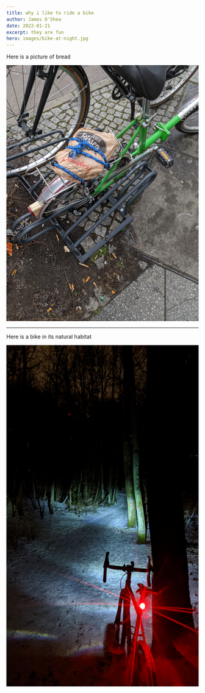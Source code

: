 ```yaml
---
title: why i like to ride a bike
author: James O'Shea
date: 2022-01-21
excerpt: they are fun
hero: images/bike-at-night.jpg
---
```

Here is a picture of bread

![](images/bread.jpg)

- - -

Here is a bike in its natural habitat

![](images/bike-at-night.jpg)